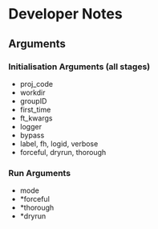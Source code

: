 # Developer Notes

## Arguments

### Initialisation Arguments (all stages)
 - proj_code
 - workdir
 - groupID
 - first_time
 - ft_kwargs
 - logger
 - bypass
 - label, fh, logid, verbose
 - forceful, dryrun, thorough

### Run Arguments
 - mode
 - *forceful
 - *thorough
 - *dryrun